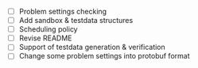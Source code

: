  - [ ] Problem settings checking
 - [ ] Add sandbox & testdata structures
 - [ ] Scheduling policy
 - [ ] Revise README
 - [ ] Support of testdata generation & verification
 - [ ] Change some problem settings into protobuf format
